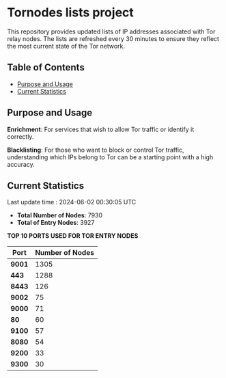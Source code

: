 # Tornodes lists project

This repository provides updated lists of IP addresses associated with Tor relay nodes. The lists are refreshed every 30 minutes to ensure they reflect the most current state of the Tor network.

## Table of Contents

- [Purpose and Usage](#purpose-and-usage)
- [Current Statistics](#current-statistics)


## Purpose and Usage

**Enrichment**: For services that wish to allow Tor traffic or identify it correctly.

**Blacklisting**: For those who want to block or control Tor traffic, understanding which IPs belong to Tor can be a starting point with a high accuracy.

## Current Statistics

Last update time : 2024-06-02 00:30:05 UTC

- **Total Number of Nodes**: 7930
- **Total of Entry Nodes**: 3927

**TOP 10 PORTS USED FOR TOR ENTRY NODES**

| **Port** | **Number of Nodes** |
|------|-----------------|
| **9001**   | 1305  |
| **443**   | 1288  |
| **8443**   | 126  |
| **9002**   | 75  |
| **9000**   | 71  |
| **80**   | 60  |
| **9100**   | 57  |
| **8080**   | 54  |
| **9200**   | 33  |
| **9300**   | 30  |

